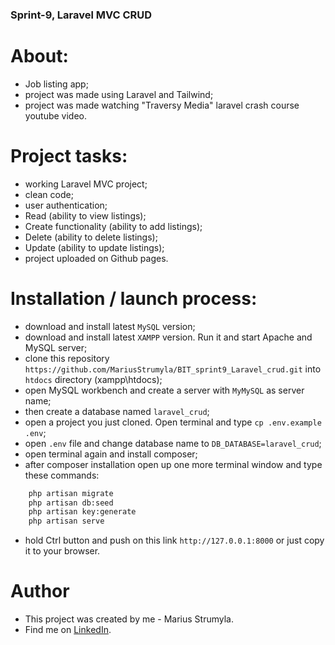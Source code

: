 ### Sprint-9, Laravel MVC CRUD

# About:

-   Job listing app;
-   project was made using Laravel and Tailwind;
-   project was made watching "Traversy Media" laravel crash course youtube video.

# Project tasks:

-   working Laravel MVC project;
-   clean code;
-   user authentication;
-   Read (ability to view listings);
-   Create functionality (ability to add listings);
-   Delete (ability to delete listings);
-   Update (ability to update listings);
-   project uploaded on Github pages.

# Installation / launch process:

-   download and install latest `MySQL` version;
-   download and install latest `XAMPP` version. Run it and start Apache and MySQL server;
-   clone this repository `https://github.com/MariusStrumyla/BIT_sprint9_Laravel_crud.git` into `htdocs` directory (xampp\htdocs);
-   open MySQL workbench and create a server with `MyMySQL` as server name;
-   then create a database named `laravel_crud`;
-   open a project you just cloned. Open terminal and type `cp .env.example .env`;
-   open `.env` file and change database name to `DB_DATABASE=laravel_crud`;
-   open terminal again and install composer;
-   after composer installation open up one more terminal window and type these commands:

```sh
    php artisan migrate
    php artisan db:seed
    php artisan key:generate
    php artisan serve
```

-   hold Ctrl button and push on this link `http://127.0.0.1:8000` or just copy it to your browser.

# Author

-   This project was created by me - Marius Strumyla.
-   Find me on [LinkedIn](https://www.linkedin.com/in/marius-strumyla-88b107217/).
